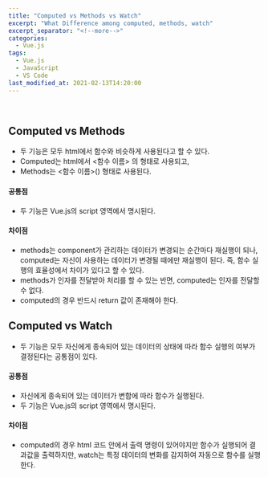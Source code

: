 ```yaml
---
title: "Computed vs Methods vs Watch"
excerpt: "What Difference among computed, methods, watch"
excerpt_separator: "<!--more-->"
categories:
  - Vue.js
tags:
  - Vue.js
  - JavaScript
  - VS Code
last_modified_at: 2021-02-13T14:20:00
---
```

<!--more-->

<br>

## Computed vs Methods

  * 두 기능은 모두 html에서 함수와 비슷하게 사용된다고 할 수 있다.
  * Computed는 html에서 <함수 이름> 의 형태로 사용되고,
  * Methods는 <함수 이름>() 형태로 사용된다.

#### 공통점

  * 두 기능은 Vue.js의 script 영역에서 명시된다.

#### 차이점

  * methods는 component가 관리하는 데이터가 변경되는 순간마다 재실행이 되나, computed는 자신이 사용하는 데이터가 변경될 때에만 재실행이 된다. 즉, 함수 실행의 효율성에서 차이가 있다고 할 수 있다.
  * methods가 인자를 전달받아 처리를 할 수 있는 반면, computed는 인자를 전달할 수 없다.
  * computed의 경우 반드시 return 값이 존재해야 한다. 


## Computed vs Watch

  * 두 기능은 모두 자신에게 종속되어 있는 데이터의 상태에 따라 함수 실행의 여부가 결정된다는 공통점이 있다.
  
#### 공통점

  * 자신에게 종속되어 있는 데이터가 변함에 따라 함수가 실행된다.
  * 두 기능은 Vue.js의 script 영역에서 명시된다.

#### 차이점

  * computed의 경우 html 코드 안에서 출력 명령이 있어야지만 함수가 실행되어 결과값을 출력하지만, watch는 특정 데이터의 변화를 감지하여 자동으로 함수를 실행한다.